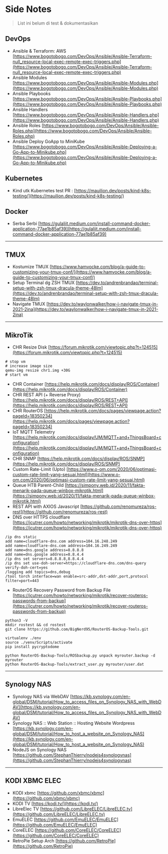 # Side Notes

> List ini belum di test & dokumentasikan

## DevOps

- Ansible & Terraform: AWS [https://www.bogotobogo.com/DevOps/Ansible/Ansible-Terraform-null_resource-local-exec-remote-exec-triggers.php](https://www.bogotobogo.com/DevOps/Ansible/Ansible-Terraform-null_resource-local-exec-remote-exec-triggers.php)
- Ansible Modules [https://www.bogotobogo.com/DevOps/Ansible/Ansible-Modules.php](https://www.bogotobogo.com/DevOps/Ansible/Ansible-Modules.php)
- Ansible Playbooks [https://www.bogotobogo.com/DevOps/Ansible/Ansible-Playbooks.php](https://www.bogotobogo.com/DevOps/Ansible/Ansible-Playbooks.php)
- Ansible Handlers [https://www.bogotobogo.com/DevOps/Ansible/Ansible-Handlers.php](https://www.bogotobogo.com/DevOps/Ansible/Ansible-Handlers.php)
- Ansible Roles [https://www.bogotobogo.com/DevOps/Ansible/Ansible-Roles.php](https://www.bogotobogo.com/DevOps/Ansible/Ansible-Roles.php)
- Ansible Deploy GoApp to MiniKube [https://www.bogotobogo.com/DevOps/Ansible/Ansible-Deploying-a-Go-App-to-Minikube.php](https://www.bogotobogo.com/DevOps/Ansible/Ansible-Deploying-a-Go-App-to-Minikube.php)

## Kubernetes
- Kind utk Kubernetes test PR : [https://mauilion.dev/posts/kind-k8s-testing/](https://mauilion.dev/posts/kind-k8s-testing/)

## Docker 
- Serba Serbi [https://gulaliit.medium.com/install-command-docker-application-77ae1b85af39](https://gulaliit.medium.com/install-command-docker-application-77ae1b85af39)

---

## TMUX
- Kostumize TMUX [https://www.hamvocke.com/blog/a-guide-to-customizing-your-tmux-conf/](https://www.hamvocke.com/blog/a-guide-to-customizing-your-tmux-conf/)
- Setup Terminal dg ZSH TMUX [https://dev.to/andrenbrandao/terminal-setup-with-zsh-tmux-dracula-theme-48lm](https://dev.to/andrenbrandao/terminal-setup-with-zsh-tmux-dracula-theme-48lm)
- Navigate TMUX [https://dev.to/waylonwalker/how-i-navigate-tmux-in-2021-2ina](https://dev.to/waylonwalker/how-i-navigate-tmux-in-2021-2ina)


---

## MikroTik

- CHR Resize Disk [https://forum.mikrotik.com/viewtopic.php?t=124515](https://forum.mikrotik.com/viewtopic.php?t=124515)
```
# stop vm
# increase image size
qemu-img resize chr1.img +30G
# start vm
```
- CHR Container [https://help.mikrotik.com/docs/display/ROS/Container](https://help.mikrotik.com/docs/display/ROS/Container)
- CHR REST API (+ Reverse Proxy) [https://help.mikrotik.com/docs/display/ROS/REST+API](https://help.mikrotik.com/docs/display/ROS/REST+API)
- CHR RouterOS [https://help.mikrotik.com/docs/pages/viewpage.action?pageId=18350234](https://help.mikrotik.com/docs/pages/viewpage.action?pageId=18350234)
- IoT MQTT Telemetry [https://help.mikrotik.com/docs/display/UM/MQTT+and+ThingsBoard+configuration](https://help.mikrotik.com/docs/display/UM/MQTT+and+ThingsBoard+configuration)
- CHR SNMP [https://help.mikrotik.com/docs/display/ROS/SNMP](https://help.mikrotik.com/docs/display/ROS/SNMP)
- Custom Rate-Limit (Upto) [https://www.o-om.com/2020/06/optimasi-custom-rate-limit-yang-sesuai.html](https://www.o-om.com/2020/06/optimasi-custom-rate-limit-yang-sesuai.html)
- Queue HTB Parent-Child [https://simpony.web.id/2020/11/fakta-menarik-pada-queue-winbox-mikrotik.html](https://simpony.web.id/2020/11/fakta-menarik-pada-queue-winbox-mikrotik.html)
- REST API with AXIOS Javascript [https://github.com/renomureza/ros-rest](https://github.com/renomureza/ros-rest)
- DNS over HTTPS cloudflare [https://jcutrer.com/howto/networking/mikrotik/mikrotik-dns-over-https](https://jcutrer.com/howto/networking/mikrotik/mikrotik-dns-over-https)
```
/ip dns static
add name=cloudflare-dns.com address=104.16.248.249
add name=cloudflare-dns.com address=104.16.249.249
add name=dns.google address=8.8.8.8
add name=dns.google address=8.8.4.4
/ip dns set servers=8.8.8.8,8.8.4.4
/ip dns set use-doh-server=https://cloudflare-dns.com/dns-query verify-doh-cert=yes
/logging add topics=dns,debug
/tool torch interface=wan enable=src-addr,dst-addr,port,protocol filter=port=443
```
- RouterOS Recovery Password from Backup File [https://jcutrer.com/howto/networking/mikrotik/recover-routeros-passwords-from-backup](https://jcutrer.com/howto/networking/mikrotik/recover-routeros-passwords-from-backup)
```
python3 -V
mkdir rostest && cd rostest
git clone https://github.com/BigNerd95/RouterOS-Backup-Tools.git

virtualenv ./env
source ./venv/Scripts/activate
pip install pycryptodome

python RouterOS-Backup-Tools/ROSbackup.py unpack myrouter.backup -d myrouter
python RouterOS-Backup-Tools/extract_user.py myrouter/user.dat
```

---

## Synology NAS

- Synology NAS via WebDAV [https://kb.synology.com/en-global/DSM/tutorial/How_to_access_files_on_Synology_NAS_with_WebDAV](https://kb.synology.com/en-global/DSM/tutorial/How_to_access_files_on_Synology_NAS_with_WebDAV)
- Synology NAS :: Web Station :: Hosting Website Wordpress [https://kb.synology.com/en-global/DSM/tutorial/How_to_host_a_website_on_Synology_NAS](https://kb.synology.com/en-global/DSM/tutorial/How_to_host_a_website_on_Synology_NAS)
- NodeJS on Synology NAS [https://github.com/StephanThierry/nodejs4synologynas](https://github.com/StephanThierry/nodejs4synologynas)


---

## KODI XBMC ELEC

- KODI xbmc [https://github.com/xbmc/xbmc](https://github.com/xbmc/xbmc)
- KODI TV [https://kodi.tv/](https://kodi.tv/)
- LibreElec TV [https://github.com/LibreELEC/LibreELEC.tv](https://github.com/LibreELEC/LibreELEC.tv)
- EmuELEC [https://github.com/EmuELEC/EmuELEC](https://github.com/EmuELEC/EmuELEC)
- CoreELEC [https://github.com/CoreELEC/CoreELEC](https://github.com/CoreELEC/CoreELEC)
- RetroPie Setup Arch [https://github.com/RetroPie](https://github.com/RetroPie)
